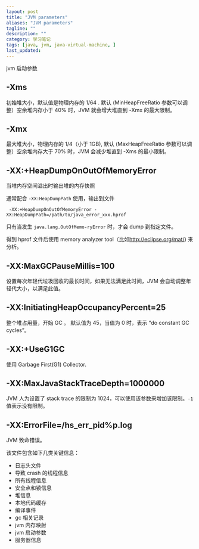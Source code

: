 ```yaml
---
layout: post
title: "JVM parameters"
aliases: "JVM parameters"
tagline: ""
description: ""
category: 学习笔记
tags: [java, jvm, java-virtual-machine, ]
last_updated:
---
```


jvm 启动参数

## -Xms
初始堆大小，默认值是物理内存的 1/64 . 默认 (MinHeapFreeRatio 参数可以调整）空余堆内存小于 40% 时，JVM 就会增大堆直到 -Xmx 的最大限制。

## -Xmx
最大堆大小，物理内存的 1/4（小于 1GB), 默认 (MaxHeapFreeRatio 参数可以调整）空余堆内存大于 70% 时，JVM 会减少堆直到 -Xms 的最小限制。


## -XX:+HeapDumpOnOutOfMemoryError

当堆内存空间溢出时输出堆的内存快照

通常配合 `-XX:HeapDumpPath` 使用，输出到文件

     -XX:+HeapDumpOnOutOfMemoryError -XX:HeapDumpPath=/path/to/java_error_xxx.hprof

只有当发生 `java.lang.OutOfMemo-ryError` 时，才会 dump 到指定文件。

得到 hprof 文件后使用 memory analyzer tool（比如<http://eclipse.org/mat/>) 来分析。

## -XX:MaxGCPauseMillis=100

设置每次年轻代垃圾回收的最长时间，如果无法满足此时间，JVM 会自动调整年轻代大小，以满足此值。

## -XX:InitiatingHeapOccupancyPercent=25
整个堆占用量，开始 GC 。 默认值为 45，当值为 0 时，表示 “do constant GC cycles”。

## -XX:+UseG1GC
使用 Garbage First(G1) Collector.

## -XX:MaxJavaStackTraceDepth=1000000
JVM 人为设置了 stack trace 的限制为 1024，可以使用该参数来增加该限制。`-1` 值表示没有限制。

## -XX:ErrorFile=/hs_err_pid%p.log
JVM 致命错误。

该文件包含如下几类关键信息：

- 日志头文件
- 导致 crash 的线程信息
- 所有线程信息
- 安全点和锁信息
- 堆信息
- 本地代码缓存
- 编译事件
- gc 相关记录
- jvm 内存映射
- jvm 启动参数
- 服务器信息
